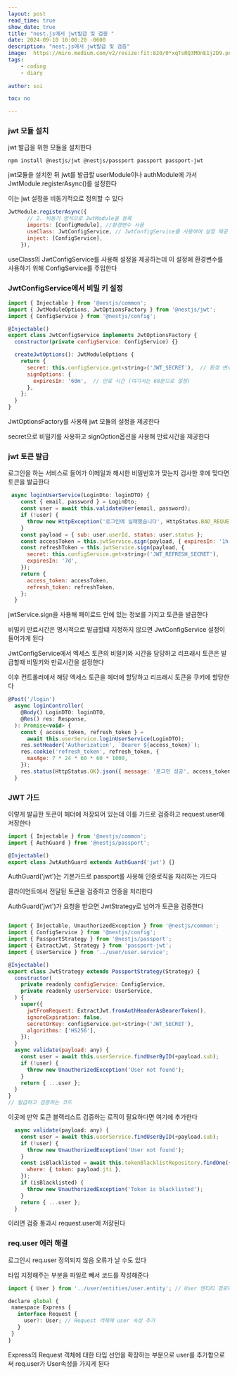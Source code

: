 ```yaml
---
layout: post
read_time: true
show_date: true
title: "nest.js에서 jwt발급 및 검증 "
date: 2024-09-10 10:00:20 -0600
description: "nest.js에서 jwt발급 및 검증"
image:  https://miro.medium.com/v2/resize:fit:820/0*xqTsRQ3MOnE1j2D9.png
tags: 
    - coding
    - diary
   
author: soi

toc: no

---
```


### jwt 모듈 설치
jwt 발급을 위한 모듈을 설치한다 
```shell
npm install @nestjs/jwt @nestjs/passport passport passport-jwt

```

jwt모듈을 설치한 뒤 jwt를 발급할 userModule이나 authModule에 가서 JwtModule.registerAsync()를 설정한다 

이는 jwt 설정을 비동기적으로 정의할 수 있다 
```javascript
JwtModule.registerAsync({
      // 2. 비동기 방식으로 JwtModule을 등록
      imports: [ConfigModule], //환경변수 사용
      useClass: JwtConfigService, // JwtConfigService를 사용하여 설정 제공
      inject: [ConfigService],
    }),
```
useClass의 JwtConfigService를 사용해 설정을 제공하는데 이 설정에 환경변수를 사용하기 위해 ConfigService를 주입한다 

### JwtConfigService에서 비밀 키 설정
```javascript
import { Injectable } from '@nestjs/common';
import { JwtModuleOptions, JwtOptionsFactory } from '@nestjs/jwt';
import { ConfigService } from '@nestjs/config';

@Injectable()
export class JwtConfigService implements JwtOptionsFactory {
  constructor(private configService: ConfigService) {}

  createJwtOptions(): JwtModuleOptions {
    return {
      secret: this.configService.get<string>('JWT_SECRET'),  // 환경 변수에서 비밀 키를 가져옴
      signOptions: {
        expiresIn: '60m',  // 만료 시간 (여기서는 60분으로 설정)
      },
    };
  }
}
```
JwtOptionsFactory를 사용해 jwt 모듈의 설정을 제공한다 

secret으로 비밀키를 사용하고 signOption옵션을 사용해 만료시간을 제공한다 

### jwt 토큰 발급
로그인을 하는 서비스로 들어가 이메일과 해시한 비밀번호가 맞는지 검사한 후에 맞다면 토큰을 발급한다 
```javascript
 async loginUserService(LoginDto: loginDTO) {
    const { email, password } = LoginDto;
    const user = await this.validateUser(email, password);
    if (!user) {
      throw new HttpException('로그인에 실패했습니다', HttpStatus.BAD_REQUEST);
    }
    const payload = { sub: user.userId, status: user.status };
    const accessToken = this.jwtService.sign(payload, { expiresIn: '1h' });
    const refreshToken = this.jwtService.sign(payload, {
      secret: this.configService.get<string>('JWT_REFRESH_SECRET'),
      expiresIn: '7d',
    });
    return {
      access_token: accessToken,
      refresh_token: refreshToken,
    };
  }
  ```
  jwtService.sign을 사용해 페이로드 안에 있는 정보를 가지고 토큰을 발급한다 
  
  비밀키 만료시간은 명시적으로 발급할떄 지정하지 않으면 JwtConfigService 설정이 들어가게 된다 
  
  JwtConfigService에서 엑세스 토큰의 비밀키와 시간을 담당하고 리프래시 토큰은 발급할때 비밀키와 만료시간을 설정한다 

이후 컨트롤러에서 해당 엑세스 토큰을 헤더에 할당하고 리프래시 토큰을 쿠키에 할당한다 

```javascript
@Post('/login')
  async loginController(
    @Body() LoginDTO: loginDTO,
    @Res() res: Response,
  ): Promise<void> {
    const { access_token, refresh_token } =
      await this.userService.loginUserService(LoginDTO);
    res.setHeader('Authorization', `Bearer ${access_token}`);
    res.cookie('refresh_token', refresh_token, {
      maxAge: 7 * 24 * 60 * 60 * 1000,
    });
    res.status(HttpStatus.OK).json({ message: '로그인 성공', access_token });
  }
  ```

  ### JWT 가드 
  이렇게 발급한 토큰이 헤더에 저장되어 있는데 이를 가드로 검증하고 request.user에 저장한다

  ```javascript
  import { Injectable } from '@nestjs/common';
import { AuthGuard } from '@nestjs/passport';

@Injectable()
export class JwtAuthGuard extends AuthGuard('jwt') {}
```
AuthGuard('jwt')는 기본가드로 passport를 사용해 인증로직을 처리하는 가드다 

클라이언트에서 전달된 토큰을 검증하고 인증을 처리한다 

AuthGuard('jwt')가 요청을 받으면 JwtStrategy로 넘어가 토큰을 검증한다 
```javascript

import { Injectable, UnauthorizedException } from '@nestjs/common';
import { ConfigService } from '@nestjs/config';
import { PassportStrategy } from '@nestjs/passport';
import { ExtractJwt, Strategy } from 'passport-jwt';
import { UserService } from '../user/user.service';

@Injectable()
export class JwtStrategy extends PassportStrategy(Strategy) {
  constructor(
    private readonly configService: ConfigService,
    private readonly userService: UserService,
  ) {
    super({
      jwtFromRequest: ExtractJwt.fromAuthHeaderAsBearerToken(),
      ignoreExpiration: false,
      secretOrKey: configService.get<string>('JWT_SECRET'),
      algorithms: ['HS256'],
    });
  }
  async validate(payload: any) {
    const user = await this.userService.findUserByID(+payload.sub);
    if (!user) {
      throw new UnauthorizedException('User not found');
    }
    return { ...user };
  }
}
// 발급하고 검증하는 코드
```
이곳에 만약 토큰 블랙리스트 검증하는 로직이 필요하다면 여기에 추가한다 
```javascript
  async validate(payload: any) {
    const user = await this.userService.findUserByID(+payload.sub);
    if (!user) {
      throw new UnauthorizedException('User not found');
    }
    const isBlacklisted = await this.tokenBlacklistRepository.findOne({
      where: { token: payload.jti },
    });
    if (isBlacklisted) {
      throw new UnauthorizedException('Token is blacklisted');
    }
    return { ...user };
  }
  ```
  이러면 검증 통과시 request.user에 저장된다 

  ### req.user 에러 해결
 로그인시 req.user 정의되지 않음 오류가 날 수도 있다 

 타입 지정해주는 부분을 파일로 빼서 코드를 작성해준다 
 
 ```javascript
 import { User } from '../user/entities/user.entity'; // User 엔티티 경로에 맞춰서 import

declare global {
  namespace Express {
    interface Request {
      user?: User; // Request 객체에 user 속성 추가
    }
  }
}
```
 Express의 Request 객체에 대한 타입 선언을 확장하는 부분으로 user를 추가함으로써 req.user가 User속성을 가지게 된다 
